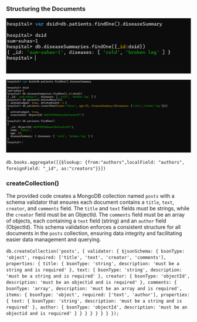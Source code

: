 ### Structuring the Documents

![alt text](image.png)

![alt text](image-1.png)


`db.books.aggregate([{$lookup: {from:"authors",localField: "authors", foreignField: "_id", as:"creators"}}])`

### createCollection()
The provided code creates a MongoDB collection named `posts` with a schema validator that ensures each document contains a `title`, `text`, `creator`, and `comments` field. The `title` and `text` fields must be strings, while the `creator` field must be an ObjectId. The `comments` field must be an array of objects, each containing a `text` field (string) and an `author` field (ObjectId). This schema validation enforces a consistent structure for all documents in the `posts` collection, ensuring data integrity and facilitating easier data management and querying.

`db.createCollection('posts', {
  validator: {
    $jsonSchema: {
      bsonType: 'object',
      required: ['title', 'text', 'creator', 'comments'],
      properties: {
        title: {
          bsonType: 'string',
          description: 'must be a string and is required'
        },
        text: {
          bsonType: 'string',
          description: 'must be a string and is required'
        },
        creator: {
          bsonType: 'objectId',
          description: 'must be an objectid and is required'
        },
        comments: {
          bsonType: 'array',
          description: 'must be an array and is required',
          items: {
            bsonType: 'object',
            required: ['text', 'author'],
            properties: {
              text: {
                bsonType: 'string',
                description: 'must be a string and is required'
              },
              author: {
                bsonType: 'objectId',
                description: 'must be an objectid and is required'
              }
            }
          }
        }
      }
    }
  }
});
`




